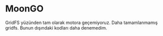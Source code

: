MoonGO
======

GridFS yüzünden tam olarak motora geçemiyoruz. Daha tamamlanmamış gridfs.
Bunun dışındaki kodları daha denemedim.